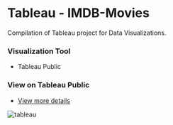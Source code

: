 # Tableau - IMDB-Movies

Compilation of Tableau project for Data Visualizations.

### Visualization Tool
+ Tableau Public

### View on Tableau Public
+ [View more details](https://public.tableau.com/app/profile/diogo8824/viz/Movies_dataset2/Dashboard1)

![tableau](https://user-images.githubusercontent.com/119432505/206805321-21b31ace-dcd6-4929-8e0b-65bddc7f6c8a.png)
